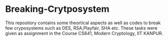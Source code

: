 # Breaking-Crytposystem

This repository contains some theortical aspects as well as codes to break few cryposystems such as DES, RSA,Playfair, SHA etc. 
These tasks were given as assignment in the Course CS641, Modern Cryptology, IIT KANPUR. 
